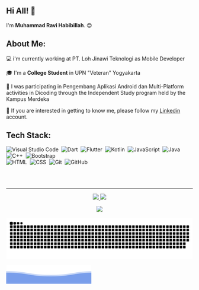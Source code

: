 ## Hi All! 👋
I'm **Muhammad Ravi Habibillah**. 😊

## About Me:
💻 i'm currently working at PT. Loh Jinawi Teknologi as Mobile Developer

🎓 I'm a **College Student** in UPN "Veteran" Yogyakarta

🌱 I was participating in Pengembang Aplikasi Android dan Multi-Platform activities in Dicoding 
through the Independent Study program held by the Kampus Merdeka

💬 If you are interested in getting to know me, please follow my [Linkedin](https://www.linkedin.com/in/muhammad-ravi-habibillah-7b207b175/) account.

## Tech Stack:
<!-- <img align="left" alt="Visual Studio Code" width="26px" src="https://raw.githubusercontent.com/github/explore/80688e429a7d4ef2fca1e82350fe8e3517d3494d/topics/visual-studio-code/visual-studio-code.png" /> -->
![Visual Studio Code](https://img.shields.io/badge/-Visual%20Studio%20Code-05122A?style=flat&logo=visual-studio-code&logoColor=007ACC)&nbsp;
![Dart](https://img.shields.io/badge/-Dart-05122A?style=flat&logo=dart&logoColor=007ACC)&nbsp;
![Flutter](https://img.shields.io/badge/-Flutter-05122A?style=flat&logo=flutter&logoColor=007ACC)&nbsp;
![Kotlin](https://img.shields.io/badge/-Kotlin-05122A?style=flat&logo=kotlin)&nbsp;
![JavaScript](https://img.shields.io/badge/-JavaScript-05122A?style=flat&logo=javascript)&nbsp;
![Java](https://img.shields.io/badge/-Java-05122A?style=flat&logo=Java&logoColor=FFA518)&nbsp;
![C++](https://img.shields.io/badge/-C++-05122A?style=flat&logo=C%2B%2B&logoColor=00599C)&nbsp;
![Bootstrap](https://img.shields.io/badge/-Bootstrap-05122A?style=flat&logo=bootstrap&logoColor=563D7C)\
![HTML](https://img.shields.io/badge/-HTML-05122A?style=flat&logo=HTML5)&nbsp;
![CSS](https://img.shields.io/badge/-CSS-05122A?style=flat&logo=CSS3&logoColor=1572B6)&nbsp;
![Git](https://img.shields.io/badge/-Git-05122A?style=flat&logo=git)&nbsp;
![GitHub](https://img.shields.io/badge/-GitHub-05122A?style=flat&logo=github)&nbsp;

<br />
<br />

---

<p align="center">
<a href="https://github.com/ravihabibillah">
  <img height="180em" src="https://github-readme-stats-eight-theta.vercel.app/api?username=ravihabibillah&show_icons=true&theme=vue-dark&include_all_commits=true&count_private=true"/>
  <img height="180em" src="https://github-readme-stats-eight-theta.vercel.app/api/top-langs/?username=ravihabibillah&layout=compact&langs_count=8&theme=vue-dark"/>
</a>
</p>

<p  align="center">
<img src="https://visitor-badge.laobi.icu/badge?page_id=ravihabibillah"/>       
</p>

<div align="center">
  <a href="https://github.com/ravihabibillah">
  <img src="https://github.com/1999AZZAR/1999AZZAR/blob/main/resources/img/grid-snake.svg"
       alt="snake" /></a>
</div>


![M Ravi Habibillah](./bottom_header.svg)
<!--
**ravihabibillah/ravihabibillah** is a ✨ _special_ ✨ repository because its `README.md` (this file) appears on your GitHub profile.

Here are some ideas to get you started:

- 🔭 I’m currently working on ...
- 🌱 I’m currently learning ...
- 👯 I’m looking to collaborate on ...
- 🤔 I’m looking for help with ...
- 💬 Ask me about ...
- 📫 How to reach me: ...
- 😄 Pronouns: ...
- ⚡ Fun fact: ...
-->
